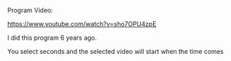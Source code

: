 

Program Video:

https://www.youtube.com/watch?v=sho7OPU4zpE


I did this program 6 years ago.


You select seconds and the selected video will start when the time comes